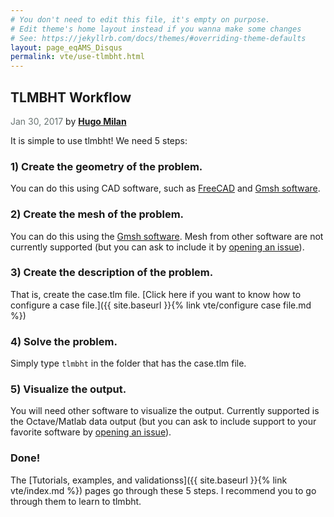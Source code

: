```yaml
---
# You don't need to edit this file, it's empty on purpose.
# Edit theme's home layout instead if you wanna make some changes
# See: https://jekyllrb.com/docs/themes/#overriding-theme-defaults
layout: page_eqAMS_Disqus
permalink: vte/use-tlmbht.html
---
```


## TLMBHT Workflow
<span style="color:#697473">Jan 30, 2017</span> by [**Hugo Milan**](https://hugomilan.github.io/)

It is simple to use tlmbht! We need 5 steps:

### 1) Create the geometry of the problem.

You can do this using CAD software, such as [FreeCAD](http://www.freecadweb.org/) and [Gmsh software](http://www.gmsh.info). 

### 2) Create the mesh of the problem.

You can do this using the [Gmsh software](http://www.gmsh.info). Mesh from other software are not currently supported (but you can ask to include it by [opening an issue](https://github.com/hugomilan/tlmbht/issues)).

### 3) Create the description of the problem.

That is, create the case.tlm file. [Click here if you want to know how to configure a case file.]({{ site.baseurl }}{% link vte/configure case file.md %})

### 4) Solve the problem.

Simply type `tlmbht` in the folder that has the case.tlm file.

### 5) Visualize the output.

You will need other software to visualize the output. Currently supported is the Octave/Matlab data output (but you can ask to include support to your favorite software by [opening an issue](https://github.com/hugomilan/tlmbht/issues)).

### Done!

The [Tutorials, examples, and validationss]({{ site.baseurl }}{% link vte/index.md %}) pages go through these 5 steps. I recommend you to go through them to learn to tlmbht.
